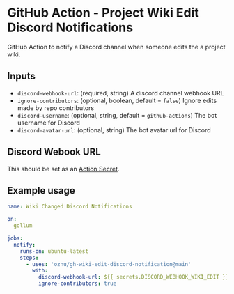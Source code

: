 # GitHub Action - Project Wiki Edit Discord Notifications

GitHub Action to notify a Discord channel when someone edits the a project wiki.

## Inputs

* `discord-webhook-url`: (required, string) A discord channel webhook URL 
* `ignore-contributors`: (optional, boolean, default = `false`) Ignore edits made by repo contributors
* `discord-username`: (optional, string, default = `github-actions`) The bot username for Discord
* `discord-avatar-url`: (optional, string) The bot avatar url for Discord

## Discord Webook URL

This should be set as an [Action Secret](https://docs.github.com/en/rest/actions/secrets).

## Example usage

```yml
name: Wiki Changed Discord Notifications

on:
  gollum

jobs:
  notify:
    runs-on: ubuntu-latest
    steps:
      - uses: 'oznu/gh-wiki-edit-discord-notification@main'
        with:
          discord-webhook-url: ${{ secrets.DISCORD_WEBHOOK_WIKI_EDIT }}
          ignore-contributors: true
```